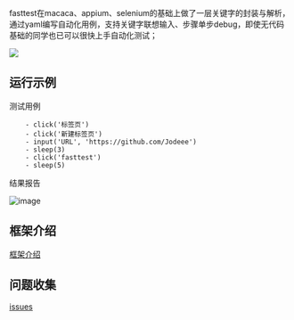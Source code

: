 fasttest在macaca、appium、selenium的基础上做了一层关键字的封装与解析，通过yaml编写自动化用例，支持关键字联想输入、步骤单步debug，即使无代码基础的同学也已可以很快上手自动化测试；

![](https://img.shields.io/badge/python-3.7-green) 

## 运行示例
测试用例
```
    - click('标签页')
    - click('新建标签页')
    - input('URL', 'https://github.com/Jodeee')
    - sleep(3)
    - click('fasttest')
    - sleep(5)
```

结果报告

![image](https://cdn.nlark.com/yuque/0/2020/png/499819/1592730563272-b1519a95-e718-4166-8129-baa829408405.png?x-oss-process=image%2Fwatermark%2Ctype_d3F5LW1pY3JvaGVp%2Csize_20%2Ctext_am9kZWVl%2Ccolor_FFFFFF%2Cshadow_50%2Ct_80%2Cg_se%2Cx_10%2Cy_10)


## 框架介绍

[框架介绍](https://www.yuque.com/jodeee/kb/ywq037)

## 问题收集

[issues](https://github.com/Jodeee/fasttest/issues)
